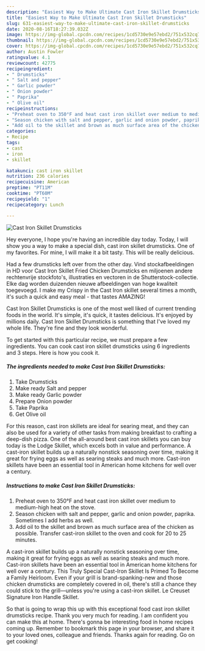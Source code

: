 ```yaml
---
description: "Easiest Way to Make Ultimate Cast Iron Skillet Drumsticks"
title: "Easiest Way to Make Ultimate Cast Iron Skillet Drumsticks"
slug: 631-easiest-way-to-make-ultimate-cast-iron-skillet-drumsticks
date: 2020-08-16T18:27:39.032Z
image: https://img-global.cpcdn.com/recipes/1cd5730e9e57ebd2/751x532cq70/cast-iron-skillet-drumsticks-recipe-main-photo.jpg
thumbnail: https://img-global.cpcdn.com/recipes/1cd5730e9e57ebd2/751x532cq70/cast-iron-skillet-drumsticks-recipe-main-photo.jpg
cover: https://img-global.cpcdn.com/recipes/1cd5730e9e57ebd2/751x532cq70/cast-iron-skillet-drumsticks-recipe-main-photo.jpg
author: Austin Fowler
ratingvalue: 4.1
reviewcount: 42775
recipeingredient:
- " Drumsticks"
- " Salt and pepper"
- " Garlic powder"
- " Onion powder"
- " Paprika"
- " Olive oil"
recipeinstructions:
- "Preheat oven to 350°F and heat cast iron skillet over medium to medium-high heat on the stove."
- "Season chicken with salt and pepper, garlic and onion powder, paprika. Sometimes I add herbs as well."
- "Add oil to the skillet and brown as much surface area of the chicken as possible. Transfer cast-iron skillet to the oven and cook for 20 to 25 minutes."
categories:
- Recipe
tags:
- cast
- iron
- skillet

katakunci: cast iron skillet 
nutrition: 236 calories
recipecuisine: American
preptime: "PT11M"
cooktime: "PT60M"
recipeyield: "1"
recipecategory: Lunch

---
```



![Cast Iron Skillet Drumsticks](https://img-global.cpcdn.com/recipes/1cd5730e9e57ebd2/751x532cq70/cast-iron-skillet-drumsticks-recipe-main-photo.jpg)

Hey everyone, I hope you're having an incredible day today. Today, I will show you a way to make a special dish, cast iron skillet drumsticks. One of my favorites. For mine, I will make it a bit tasty. This will be really delicious.

Had a few drumsticks left over from the other day. Vind stockafbeeldingen in HD voor Cast Iron Skillet Fried Chicken Drumsticks en miljoenen andere rechtenvrije stockfoto&#39;s, illustraties en vectoren in de Shutterstock-collectie. Elke dag worden duizenden nieuwe afbeeldingen van hoge kwaliteit toegevoegd. I make my Crispy in the Cast Iron skillet several times a month, it&#39;s such a quick and easy meal - that tastes AMAZING!

Cast Iron Skillet Drumsticks is one of the most well liked of current trending foods in the world. It's simple, it's quick, it tastes delicious. It's enjoyed by millions daily. Cast Iron Skillet Drumsticks is something that I've loved my whole life. They're fine and they look wonderful.


To get started with this particular recipe, we must prepare a few ingredients. You can cook cast iron skillet drumsticks using 6 ingredients and 3 steps. Here is how you cook it.

<!--inarticleads1-->

##### The ingredients needed to make Cast Iron Skillet Drumsticks:

1. Take  Drumsticks
1. Make ready  Salt and pepper
1. Make ready  Garlic powder
1. Prepare  Onion powder
1. Take  Paprika
1. Get  Olive oil


For this reason, cast iron skillets are ideal for searing meat, and they can also be used for a variety of other tasks from making breakfast to crafting a deep-dish pizza. One of the all-around best cast iron skillets you can buy today is the Lodge Skillet, which excels both in value and performance. A cast-iron skillet builds up a naturally nonstick seasoning over time, making it great for frying eggs as well as searing steaks and much more. Cast-iron skillets have been an essential tool in American home kitchens for well over a century. 

<!--inarticleads2-->

##### Instructions to make Cast Iron Skillet Drumsticks:

1. Preheat oven to 350°F and heat cast iron skillet over medium to medium-high heat on the stove.
1. Season chicken with salt and pepper, garlic and onion powder, paprika. Sometimes I add herbs as well.
1. Add oil to the skillet and brown as much surface area of the chicken as possible. Transfer cast-iron skillet to the oven and cook for 20 to 25 minutes.


A cast-iron skillet builds up a naturally nonstick seasoning over time, making it great for frying eggs as well as searing steaks and much more. Cast-iron skillets have been an essential tool in American home kitchens for well over a century. This Truly Special Cast-Iron Skillet Is Primed To Become a Family Heirloom. Even if your grill is brand-spanking-new and those chicken drumsticks are completely covered in oil, there&#39;s still a chance they could stick to the grill—unless you&#39;re using a cast-iron skillet. Le Creuset Signature Iron Handle Skillet. 

So that is going to wrap this up with this exceptional food cast iron skillet drumsticks recipe. Thank you very much for reading. I am confident you can make this at home. There's gonna be interesting food in home recipes coming up. Remember to bookmark this page in your browser, and share it to your loved ones, colleague and friends. Thanks again for reading. Go on get cooking!
